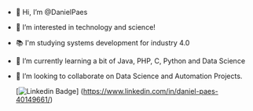 - 👋 Hi, I’m @DanielPaes
- 👀 I’m interested in technology and science!
- 📚 I'm studying systems development for industry 4.0
- 🌱 I’m currently learning a bit of Java, PHP, C, Python and Data Science
- 💞️ I’m looking to collaborate on Data Science and Automation Projects.


 	[![Linkedin Badge](https://img.shields.io/badge/LinkedIn-0077B5?style=for-the-badge&logo=linkedin&logoColor=white)] 
(https://www.linkedin.com/in/daniel-paes-40149661/)
